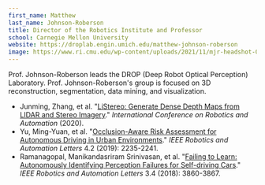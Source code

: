 ```yaml
---
first_name: Matthew 
last_name: Johnson-Roberson
title: Director of the Robotics Institute and Professor
school: Carnegie Mellon University
website: https://droplab.engin.umich.edu/matthew-johnson-roberson
image: https://www.ri.cmu.edu/wp-content/uploads/2021/11/mjr-headshot-01-scaled.jpg
---
```

Prof. Johnson-Roberson leads the DROP (Deep Robot Optical Perception) Laboratory. 
Prof. Johnson-Roberson's group is focused on 3D reconstruction, segmentation, data mining, and visualization.
* Junming, Zhang, et al. "[LiStereo: Generate Dense Depth Maps from LIDAR and Stereo Imagery](https://arxiv.org/pdf/1905.02744.pdf)." _International Conference on Robotics and Automation_ (2020).
* Yu, Ming-Yuan, et al. "[Occlusion-Aware Risk Assessment for Autonomous Driving in Urban Environments](https://ieeexplore.ieee.org/document/8645673)." _IEEE Robotics and Automation Letters_ 4.2 (2019): 2235-2241.
* Ramanagopal, Manikandasriram Srinivasan, et al. "[Failing to Learn: Autonomously Identifying Perception Failures for Self-driving Cars](https://ieeexplore.ieee.org/document/8412512)." _IEEE Robotics and Automation Letters_ 3.4 (2018): 3860-3867.

